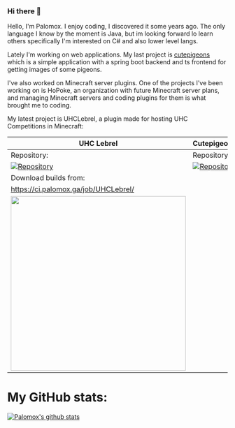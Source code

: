 ### Hi there 👋
Hello, I'm Palomox. I enjoy coding, I discovered it some years ago. The only language I know by the moment is Java, but im looking forward lo learn others specifically I'm interested on C# and also lower level langs.

Lately I'm working on web applications. My last project is [cutepigeons](https://cutepigeons.palomox.ga) which is a simple application with a spring boot backend and ts frontend for getting images of some pigeons.

I've also worked on Minecraft server plugins. One of the projects I've been working on is HoPoke, an organization with future Minecraft server plans, and managing Minecraft servers and coding plugins for them is what brought me to coding.

My latest project is UHCLebrel, a plugin made for hosting UHC Competitions in Minecraft:

| **UHC Lebrel**| **Cutepigeons**|
|---|---|
| Repository: | Repository:
[![Repository](https://github-readme-stats.vercel.app/api/pin/?username=palomox&repo=uhclebrel&theme=prussian)](https://github.com/palomox/uhclebrel) | [![Repository](https://github-readme-stats.vercel.app/api/pin/?username=palomox&repo=cutepigeons&theme=prussian)](https://github.com/palomox/cutepigeons)
| Download builds from:
https://ci.palomox.ga/job/UHCLebrel/ |
|<img src="https://i.imgur.com/wqjR6HR.png" width="400" >

# My GitHub stats:
[![Palomox's github stats](https://github-readme-stats.vercel.app/api?username=palomox&theme=gruvbox)](https://github.com/anuraghazra/github-readme-stats)
